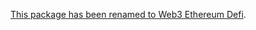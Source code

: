 [This package has been renamed to Web3 Ethereum Defi](https://github.com/tradingstrategy-ai/web3-ethereum-defi).

